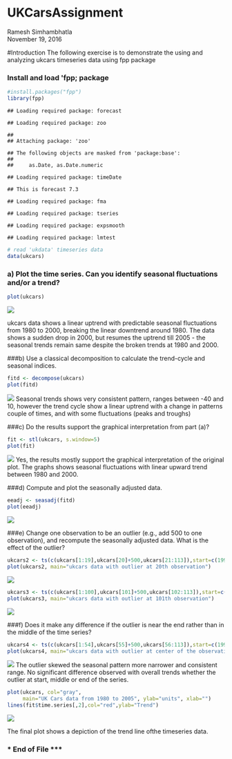 # UKCarsAssignment
Ramesh Simhambhatla  
November 19, 2016  

#Introduction
The following exercise is to demonstrate the using and analyzing ukcars timeseries data using fpp package

### Install and load 'fpp; package

```r
#install.packages("fpp")
library(fpp)
```

```
## Loading required package: forecast
```

```
## Loading required package: zoo
```

```
## 
## Attaching package: 'zoo'
```

```
## The following objects are masked from 'package:base':
## 
##     as.Date, as.Date.numeric
```

```
## Loading required package: timeDate
```

```
## This is forecast 7.3
```

```
## Loading required package: fma
```

```
## Loading required package: tseries
```

```
## Loading required package: expsmooth
```

```
## Loading required package: lmtest
```

```r
# read 'ukdata' timeseries data
data(ukcars)
```

### a)	Plot the time series. Can you identify seasonal fluctuations and/or a trend? 

```r
plot(ukcars)
```

![](tsUKcars_files/figure-html/unnamed-chunk-2-1.png)<!-- -->

ukcars data shows a linear uptrend with predictable seasonal fluctuations from 1980 to 2000, breaking the linear downtrend around 1980. The data shows a sudden drop in 2000, but resumes the uptrend till 2005 - the seasonal trends remain same despite the broken trends at 1980 and 2000.

###b)	Use a classical decomposition to calculate the trend-cycle and seasonal indices.

```r
fitd <- decompose(ukcars)
plot(fitd)
```

![](tsUKcars_files/figure-html/unnamed-chunk-3-1.png)<!-- -->
Seasonal trends shows very consistent pattern, ranges between -40 and 10, however the trend cycle show a linear uptrend with a change in patterns couple of times, and with some fluctuations (peaks and troughs)

###c)	Do the results support the graphical interpretation from part (a)? 

```r
fit <- stl(ukcars, s.window=5)
plot(fit)
```

![](tsUKcars_files/figure-html/unnamed-chunk-4-1.png)<!-- -->
Yes, the results mostly support the graphical interpretation of the original plot. The graphs shows
seasonal fluctuations with linear upward trend between 1980 and 2000. 

###d)	Compute and plot the seasonally adjusted data. 

```r
eeadj <- seasadj(fitd)
plot(eeadj)
```

![](tsUKcars_files/figure-html/unnamed-chunk-5-1.png)<!-- -->

###e) Change one observation to be an outlier (e.g., add 500 to one observation), and 
recompute the seasonally adjusted data. What is the effect of the outlier? 

```r
ukcars2 <- ts(c(ukcars[1:19],ukcars[20]+500,ukcars[21:113]),start=c(1996,1),frequency=12)
plot(ukcars2, main="ukcars data with outlier at 20th observation")
```

![](tsUKcars_files/figure-html/unnamed-chunk-6-1.png)<!-- -->

```r
ukcars3 <- ts(c(ukcars[1:100],ukcars[101]+500,ukcars[102:113]),start=c(1996,1),frequency=12)
plot(ukcars3, main="ukcars data with outlier at 101th observation")
```

![](tsUKcars_files/figure-html/unnamed-chunk-6-2.png)<!-- -->

###f)	Does it make any difference if the outlier is near the end rather than in the middle of the time series? 

```r
ukcars4 <- ts(c(ukcars[1:54],ukcars[55]+500,ukcars[56:113]),start=c(1996,1),frequency=12)
plot(ukcars4, main="ukcars data with outlier at center of the observations")
```

![](tsUKcars_files/figure-html/unnamed-chunk-7-1.png)<!-- -->
The outlier skewed the seasonal pattern more narrower and consistent range. No significant difference observed with overall trends whether the outlier at start, middle or end of the series.


```r
plot(ukcars, col="gray",
     main="UK Cars data from 1980 to 2005", ylab="units", xlab="")
lines(fit$time.series[,2],col="red",ylab="Trend")
```

![](tsUKcars_files/figure-html/unnamed-chunk-8-1.png)<!-- -->

The final plot shows a depiction of the trend line ofthe timeseries data.

### * End of File ***
